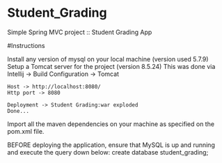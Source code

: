 # Student_Grading
Simple Spring MVC project :: Student Grading App

#Instructions

Install any version of mysql on your local machine (version used 5.7.9)
Setup a Tomcat server for the project (version 8.5.24)
    This was done via Intellij -> Build Configuration -> Tomcat
    
    Host -> http://localhost:8080/
    Http port -> 8080
    
    Deployment -> Student Grading:war exploded
    Done...

Import all the maven dependencies on your machine as specified on the pom.xml file.

BEFORE deploying the application, ensure that MySQL is up and running and execute the query down below:
   create database student_grading;
    
